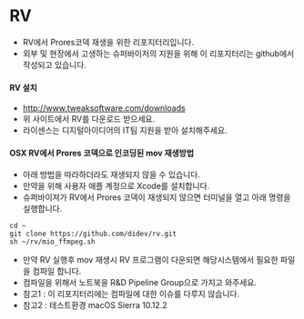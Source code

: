 # RV
- RV에서 Prores코덱 재생을 위한 리포지터리입니다.
- 외부 및 현장에서 고생하는 슈퍼바이저의 지원을 위해 이 리포지터리는 github에서 작성되고 있습니다.

#### RV 설치
- http://www.tweaksoftware.com/downloads
- 위 사이트에서 RV를 다운로드 받으세요.
- 라이센스는 디지털아이디어의 IT팀 지원을 받아 설치해주세요.

#### OSX RV에서 Prores 코덱으로 인코딩된 mov 재생방법
- 아래 방법을 따라하더라도 재생되지 않을 수 있습니다.
- 만약을 위해 사용자 애플 계정으로 Xcode를 설치합니다.
- 슈퍼바이져가 RV에서 Prores 코덱이 재생되지 않으면 터미널을 열고 아래 명령을 실행합니다.
```
cd ~
git clone https://github.com/didev/rv.git
sh ~/rv/mio_ffmpeg.sh
```
- 만약 RV 실행후 mov 재생시 RV 프로그램이 다운되면 해당시스템에서 필요한 파일을 컴파일 합니다.
- 컴파일을 위해서 노트북을 R&D Pipeline Group으로 가지고 와주세요.
- 참고1 : 이 리포지터리에는 컴파일에 대한 이슈를 다루지 않습니다.
- 참고2 : 테스트환경 macOS Sierra 10.12.2
